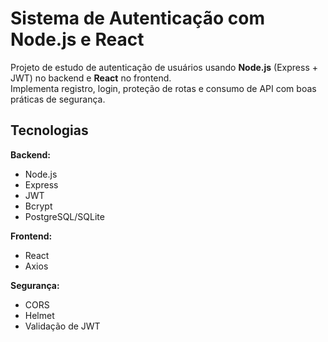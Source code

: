 # Sistema de Autenticação com Node.js e React

Projeto de estudo de autenticação de usuários usando **Node.js** (Express + JWT) no backend e **React** no frontend.  
Implementa registro, login, proteção de rotas e consumo de API com boas práticas de segurança.

## Tecnologias

**Backend:**  
- Node.js  
- Express  
- JWT  
- Bcrypt  
- PostgreSQL/SQLite  

**Frontend:**  
- React  
- Axios  

**Segurança:**  
- CORS  
- Helmet  
- Validação de JWT
